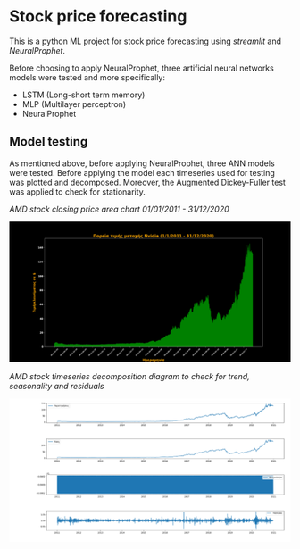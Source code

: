 # Stock price forecasting 

This is a python ML project for stock price forecasting using *streamlit* and *NeuralProphet*. 

Before choosing to apply NeuralProphet, three artificial neural networks models were tested and more specifically:

* LSTM (Long-short term memory)
* MLP (Multilayer perceptron)
* NeuralProphet

## Model testing

As mentioned above, before applying NeuralProphet, three ANN models were tested. Before applying the model each timeseries used for testing was plotted and decomposed. Moreover, the Augmented Dickey-Fuller test was applied to check for stationarity. 

*AMD stock closing price area chart 01/01/2011 - 31/12/2020*

![](https://github.com/stenikolaou/stock_price_forecasting/blob/master/images/area_chart.png)

*AMD stock timeseries decomposition diagram to check for trend, seasonality and residuals*

![](https://github.com/stenikolaou/stock_price_forecasting/blob/master/images/decompose.png)


